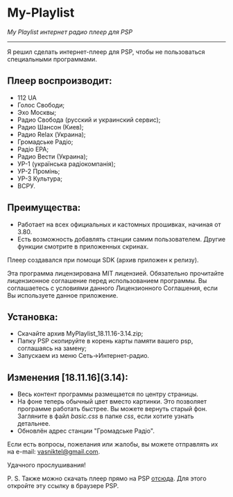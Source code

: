 # My-Playlist 
*My Playlist интернет радио плеер для PSP*

---

Я решил сделать интернет-плеер для PSP, чтобы не пользоваться специальными программами.

## Плеер воспроизводит:

- 112 UA
- Голос Свободи;
- Эхо Москвы;
- Радио Свобода (русский и украинский сервис);
- Радио Шансон (Киев);
- Радио Relax (Украина);
- Громадське Радіо;
- Радіо ЕРА;
- Радио Вести (Украина);
- УР-1 (українська радіокомпанія);
- УР-2 Промінь;
- УР-3 Культура;
- ВСРУ.

## Преимущества:

* Работает на всех официальных и кастомных прошивках, начиная от 3.80.
* Есть возможность добавлять станции самим пользователем.
Другие функции смотрите в приложенных скринах.

Плеер создавался при помощи SDK (архив приложен к релизу).

Эта программа лицензирована MIT лицензией. Обязательно прочитайте лицензионное соглашение перед использованием программы.
Вы соглашаетесь с условиями данного Лицензионного Соглашения, если Вы используете данное приложение.

## Установка:

- Скачайте архив MyPlaylist_18.11.16-3.14.zip;
- Папку PSP скопируйте в корень карты памяти вашего psp, соглашаясь на замену;
- Запускаем из меню Сеть->Интернет-радио.


## Изменения \[18.11.16](3.14):

- Весь контент программы размещается по центру страницы.
- На фоне теперь обычный цвет вместо картинки. Это позволяет программе работать быстрее.
  Вы можете вернуть старый фон. Загляните в файл *basic.css* в папке *css*, если хотите узнать детальнее.
- Обновлён адрес станции "Громадське Радіо".

Если есть вопросы, пожелания или жалобы, вы можете отправлять их на e-mail: <vasniktel@gmail.com>.

Удачного прослушивания!


P. S. Также можно скачать плеер прямо на PSP [отсюда](http://mypls.16mb.com). Для этого откройте эту ссылку в браузере PSP.